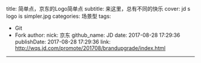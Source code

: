 title: 简单点，京东的Logo简单点
subtitle: 来这里，总有不同的快乐
cover: jd s logo is simpler.jpg
categories: 场景型
tags:
  - Git
  - Fork
author:
  nick: 京东
  github_name: JD
date: 2017-08-28 17:29:36
publishDate: 2017-08-28 17:29:36
link: http://wqs.jd.com/promote/201708/brandupgrade/index.html
---
